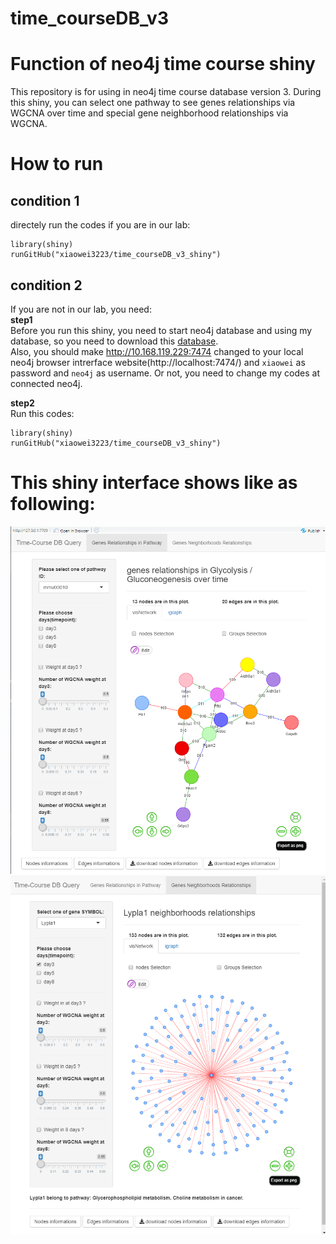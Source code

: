 # time_courseDB_v3

# Function of neo4j time course shiny
This repository is for using in neo4j time course database version 3.
During this shiny, you can select one pathway to see genes relationships via WGCNA over time and special gene neighborhood relationships via WGCNA.

# How to run

## condition 1
directely run the codes if you are in our lab:
```
library(shiny)
runGitHub("xiaowei3223/time_courseDB_v3_shiny")
```
## condition 2
If you are not in our lab, you need:   
**step1**      
Before you run this shiny, you need to start neo4j database and using my database, so you need to download this [database](https://github.com/xiaowei3223/database/raw/master/time_courseDB_v3.7z).  
Also, you should make http://10.168.119.229:7474 changed to your local neo4j browser intrerface website(http://localhost:7474/) and `xiaowei` as password and `neo4j` as username. Or not, you need to change
my codes at connected neo4j.

**step2**  
Run this codes:
```
library(shiny)
runGitHub("xiaowei3223/time_courseDB_v3_shiny")
```

# This shiny interface shows like as following:

![genes_relationships_in_pathway_interface.png](imgs/genes_relationships_in_pathway_interface.png)
![gene_neighbor_relationships.png](imgs/gene_neighbor_relationships.png)